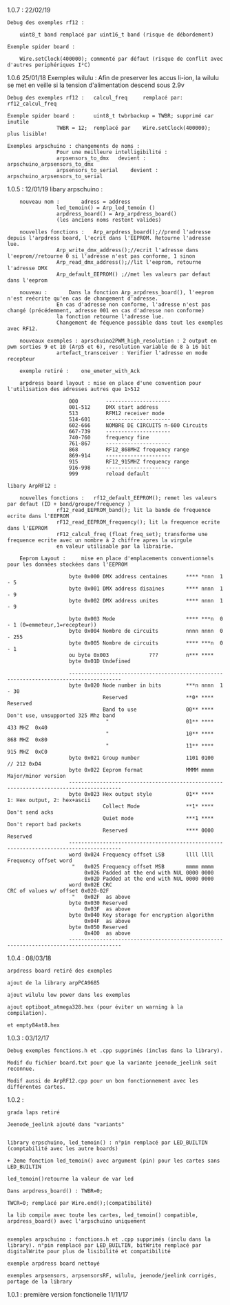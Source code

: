 ﻿1.0.7 : 22/02/19

    Debug des exemples rf12 :

        uint8_t band remplacé par uint16_t band (risque de débordement)

    Exemple spider board :

        Wire.setClock(400000); commenté par défaut (risque de conflit avec d'autres periphériques I²C)


1.0.6 25/01/18
	Exemples wilulu :		Afin de preserver les accus li-ion, la wilulu se met en veille si la tension d'alimentation descend sous 2.9v

	Debug des exemples rf12 :	calcul_freq 	remplacé par:	 rf12_calcul_freq

	Exemple spider board :		uint8_t twbrbackup = TWBR; supprimé car inutile
					TWBR = 12;  remplacé par	Wire.setClock(400000);   plus lisible!

	Exemples arpschuino : changements de noms :		
					Pour une meilleure intelligibilité :
					arpsensors_to_dmx	devient :	arpschuino_arpsensors_to_dmx
					arpsensors_to_serial	devient :	arpschuino_arpsensors_to_serial



1.0.5 : 12/01/19 
	libary arpschuino :

		nouveau nom : 		adress = address
					led_temoin() = Arp_led_temoin ()
					arpdress_board() = Arp_arpdress_board()
					(les anciens noms restent valides)
					
		nouvelles fonctions :	Arp_arpdress_board();//prend l'adresse depuis l'arpdress board, l'ecrit dans l'EEPROM. Retourne l'adresse lue.
					Arp_write_dmx_address();//ecrit l'adresse dans l'eeprom//retourne 0 si l'adresse n'est pas conforme, 1 sinon
					Arp_read_dmx_address();//lit l'eeprom, retourne l'adresse DMX
					Arp_default_EEPROM() ;//met les valeurs par defaut dans l'eeprom
					
		nouveau :		Dans la fonction Arp_arpdress_board(), l'eeprom n'est reécrite qu'en cas de changement d'adresse.
					En cas d'adresse non conforme, l'adresse n'est pas changé (précédemment, adresse 001 en cas d'adresse non conforme)
					la fonction retourne l'adresse lue.
					Changement de féquence possible dans tout les exemples avec RF12.

		nouveaux exemples :	aprschuino2PWM_high_resolution : 2 output en pwm sorties 9 et 10 (Arp5 et 6), resolution variable de 8 à 16 bit 
					artefact_transceiver : Verifier l'adresse en mode recepteur

		exemple retiré :  	one_emeter_with_Ack

		arpdress board layout :	mise en place d'une convention pour l'utilisation des adresses autres que 1>512
					
						000         ---------------------
						001-512     DMX start address
						513         RFM12 receiver mode
						514-601     ---------------------
						602-666     NOMBRE DE CIRCUITS n-600 Circuits
						667-739     ---------------------
						740-760     frequency fine
						761-867     ---------------------
						868         RF12_868MHZ frequency range
						869-914     ---------------------
						915         RF12_915MHZ frequency range
						916-998     ---------------------
						999         reload default

	libary ArpRF12 :	
						
		nouvelles fonctions :	rf12_default_EEPROM(); remet les valeurs par defaut (ID + band/groupe/frequency	)
					rf12_read_EEPROM_band(); lit la bande de frequence ecrite dans l'EEPROM	
					rF12_read_EEPROM_frequency(); lit la frequence ecrite dans l'EEPROM
					rF12_calcul_freq (float freq_set); transforme une frequence ecrite avec un nombre à 2 chiffre apres la virgule
					en valeur utilisable par la librairie.
										
		Eeprom Layout :		mise en place d'emplacements conventionnels pour les données stockées dans l'EEPROM 

						byte 0x000 DMX address centaines      **** *nnn  1 - 5
						byte 0x001 DMX address disaines       **** nnnn  1 - 9
						byte 0x002 DMX address unites         **** nnnn  1 - 9

						byte 0x003 Mode                       **** ***n  0 - 1 (0=emmeteur,1=recepteur)) 
						byte 0x004 Nombre de circuits         nnnn nnnn  0 - 255 
						byte 0x005 Nombre de circuits         **** ***n  0 - 1 
						ou byte 0x003             ???         n*** **** 
						byte 0x01D Undefined

						---------------------------------------------------------------------------------------
						byte 0x020 Node number in bits        ***n nnnn  1 - 30
								   Reserved                   **0* ****  Reserved 
								   Band to use                00** ****  Don't use, unsupported 325 Mhz band
									"                         01** ****  433 MHZ  0x40
									"                         10** ****  868 MHZ  0x80
									"                         11** ****  915 MHZ  0xC0
						byte 0x021 Group number               1101 0100  // 212 0xD4
						byte 0x022 Eeprom format              MMMM mmmm  Major/minor version
						---------------------------------------------------------------------------------------
						byte 0x023 Hex output style           01** ****  1: Hex output, 2: hex+ascii
								   Collect Mode               **1* ****  Don't send acks
								   Quiet mode                 ***1 ****  Don't report bad packets
								   Reserved                   **** 0000  Reserved  
						---------------------------------------------------------------------------------------
						word 0x024 Frequency offset LSB       llll llll  Frequency offset word
						 "   0x025 Frequency offset MSB       mmmm mmmm
							 0x026 Padded at the end with NUL 0000 0000
							 0x02D Padded at the end with NUL 0000 0000
						word 0x02E CRC                                   CRC of values w/ offset 0x020-02F
						 "   0x02F  as above
						byte 0x030 Reserved
							 0x03F  as above
						byte 0x040 Key storage for encryption algorithm
							 0x04F  as above
						byte 0x050 Reserved
							 0x400  as above
						---------------------------------------------------------------------------------------					
						
						
1.0.4 : 08/03/18

    arpdress board retiré des exemples

    ajout de la library arpPCA9685

    ajout wilulu low power dans les exemples

    ajout optiboot_atmega328.hex (pour éviter un warning à la compilation).

    et empty84at8.hex		


1.0.3 : 03/12/17

    Debug exemples fonctions.h et .cpp supprimés (inclus dans la library).

    Modif du fichier board.txt pour que la variante jeenode_jeelink soit reconnue.

    Modif aussi de ArpRF12.cpp pour un bon fonctionnement avec les différentes cartes.


1.0.2 :

    grada laps retiré

    Jeenode_jeelink ajouté dans "variants"


    library erpschuino, led_temoin() : n°pin remplacé par LED_BUILTIN (comptabilité avec les autre boards)

    + 2eme fonction led_temoin() avec argument (pin) pour les cartes sans LED_BUILTIN

    led_temoin()retourne la valeur de var led

    Dans arpdress_board() : TWBR=0;

    TWCR=0; remplacé par Wire.end();(compatibilité)

    la lib compile avec toute les cartes, led_temoin() compatible, arpdress_board() avec l'arpschuino uniquement


    exemples arpschuino : fonctions.h et .cpp supprimés (inclu dans la library). n°pin remplacé par LED_BUILTIN, bitWrite remplacé par digitalWrite pour plus de lisibilité et compatibilité

    exemple arpdress board nettoyé

    exemples arpsensors, arpsensorsRF, wilulu, jeenode/jeelink corrigés, portage de la library

				
						

1.0.1 : première version fonctionelle 11/11/17 
	
				